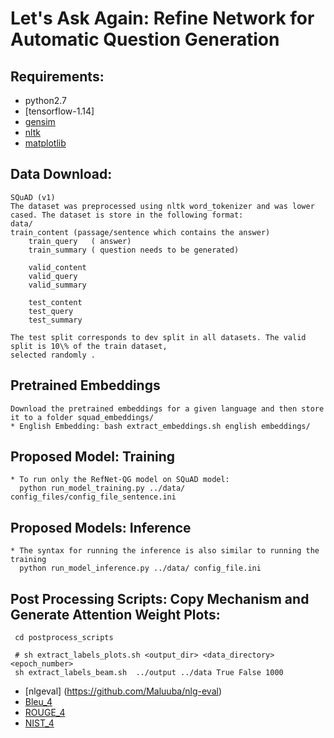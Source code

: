 # Let's Ask Again: Refine Network for Automatic Question Generation




## Requirements:
* python2.7
* [tensorflow-1.14]
* [gensim](https://pypi.python.org/pypi/gensim)
* [nltk](http://www.nltk.org/install.html)
* [matplotlib](https://matplotlib.org/users/installing.html)

## Data Download:
    SQuAD (v1) 
    The dataset was preprocessed using nltk word_tokenizer and was lower cased. The dataset is store in the following format:
    data/
	train_content (passage/sentence which contains the answer) 
        train_query   ( answer)
        train_summary ( question needs to be generated)    
    
        valid_content 
        valid_query
        valid_summary

        test_content
        test_query
        test_summary
 
    The test split corresponds to dev split in all datasets. The valid split is 10\% of the train dataset, 
    selected randomly .

## Pretrained Embeddings
    Download the pretrained embeddings for a given language and then store it to a folder squad_embeddings/
    * English Embedding: bash extract_embeddings.sh english embeddings/
    
    
## Proposed Model: Training
    * To run only the RefNet-QG model on SQuAD model:
      python run_model_training.py ../data/ config_files/config_file_sentence.ini

    
 ## Proposed Models: Inference
    
    * The syntax for running the inference is also similar to running the training 
      python run_model_inference.py ../data/ config_file.ini
   
 
 
 ## Post Processing Scripts: Copy Mechanism and Generate Attention Weight Plots:
     cd postprocess_scripts
     
     # sh extract_labels_plots.sh <output_dir> <data_directory> <epoch_number>
     sh extract_labels_beam.sh  ../output ../data True False 1000

* [nlgeval] (https://github.com/Maluuba/nlg-eval)     
* [Bleu_4](https://github.com/tylin/coco-caption) 
* [ROUGE_4](https://github.com/gregdurrett/berkeley-doc-summarizer/blob/master/rouge/ROUGE/ROUGE-1.5.5.pl)
* [NIST_4](ftp://jaguar.ncsl.nist.gov/mt/resources/mteval-v13.pl)

